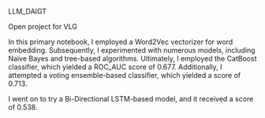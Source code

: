 LLM_DAIGT

Open project for VLG 

In this primary notebook, I employed a Word2Vec vectorizer for word embedding. Subsequently, I experimented with numerous models, including Naïve Bayes and tree-based algorithms. Ultimately, I employed the CatBoost classifier, which yielded a ROC_AUC score of 0.677. Additionally, I attempted a voting ensemble-based classifier, which yielded a score of 0.713.

I went on to try a Bi-Directional LSTM-based model, and it received a score of 0.538.
